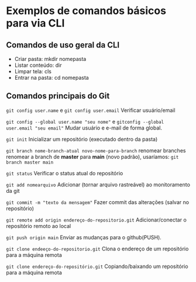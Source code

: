 # Exemplos de comandos básicos para via CLI

## Comandos de uso geral da CLI

- Criar pasta: mkdir nomepasta
- Listar conteúdo: dir
- Limpar tela: cls
- Entrar na pasta: cd nomepasta

## Comandos principais do Git

`git config user.name` e `git config user.email`
Verificar usuário/email

`git config --global user.name "seu nome"` e `gitconfig --global user.email "seu email"`
Mudar usuário e e-mail de forma global.

`git init`
Inicializar um repositório (executado dentro da pasta)

`git branch nome-branch-atual novo-nome-para-branch`
renomear branches
renomear a branch de **master** para **main** (novo padrão), usaríamos: `git branch master main`

`git status`
Verificar o status atual do repositório

`git add nomearquivo`
Adicionar (tornar arquivo rastreável) ao monitoramento da git

`git commit -m "texto da mensagem"`
Fazer commit das alterações (salvar no repositório)


`git remote add origin endereço-do-repositorio.git`
Adicionar/conectar o repositório remoto ao local

`git push origin main`
Enviar as mudanças para o github(PUSH).

`git clone endeeço-do-repositorio.git`
Clona o endereço de um repositório para a máquina remota

`git clone endereço-do-repositório.git`
Copiando/baixando um repositório para a máquina remota